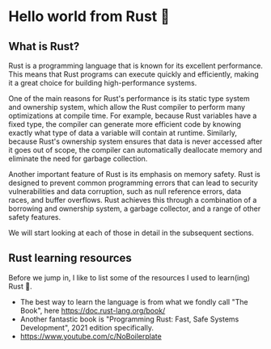# Hello world from Rust 🦀

## What is Rust?

<!--  Rust is a systems programming language. What we mean by that?

Systems programming means creating things like system drivers, databases, Bluetooth/BLE interfaces etc. 
Systems programming is usually done using C or C++ and it works exceptionally great but with some problems. 
Those problems are mainly related to memory safety. Rust mainly focuses on memory safety, protection and high performance. -->

Rust is a programming language that is known for its excellent performance. This means that Rust programs can execute quickly and efficiently, making it a great choice for building high-performance systems.

One of the main reasons for Rust's performance is its static type system and ownership system, which allow the Rust compiler to perform many optimizations at compile time. For example, because Rust variables have a fixed type, the compiler can generate more efficient code by knowing exactly what type of data a variable will contain at runtime. Similarly, because Rust's ownership system ensures that data is never accessed after it goes out of scope, the compiler can automatically deallocate memory and eliminate the need for garbage collection.

Another important feature of Rust is its emphasis on memory safety. Rust is designed to prevent common programming errors that can lead to security vulnerabilities and data corruption, such as null reference errors, data races, and buffer overflows. Rust achieves this through a combination of a borrowing and ownership system, a garbage collector, and a range of other safety features.

We will start looking at each of those in detail in the subsequent sections. 

## Rust learning resources
Before we jump in, I like to list some of the resources I used to learn(ing) Rust 🦀.  

* The best way to learn the language is from what we fondly call "The Book", here https://doc.rust-lang.org/book/
* Another fantastic book is "Programming Rust: Fast, Safe Systems Development", 2021 edition specifically.
* https://www.youtube.com/c/NoBoilerplate 
